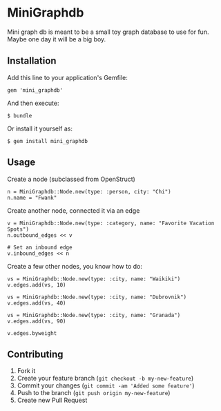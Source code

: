 # MiniGraphdb

Mini graph db is meant to be a small toy graph database to use for fun.  Maybe one day it will be a big boy.

## Installation

Add this line to your application's Gemfile:

    gem 'mini_graphdb'

And then execute:

    $ bundle

Or install it yourself as:

    $ gem install mini_graphdb

## Usage

Create a node (subclassed from OpenStruct)

    n = MiniGraphdb::Node.new(type: :person, city: "Chi")
    n.name = "Fwank"

Create another node, connected it via an edge

    v = MiniGraphdb::Node.new(type: :category, name: "Favorite Vacation Spots")
    n.outbound_edges << v

    # Set an inbound edge
    v.inbound_edges << n

Create a few other nodes, you know how to do:

    vs = MiniGraphdb::Node.new(type: :city, name: "Waikiki")
    v.edges.add(vs, 10)

    vs = MiniGraphdb::Node.new(type: :city, name: "Dubrovnik")
    v.edges.add(vs, 40)

    vs = MiniGraphdb::Node.new(type: :city, name: "Granada")
    v.edges.add(vs, 90)

    v.edges.byweight

## Contributing

1. Fork it
2. Create your feature branch (`git checkout -b my-new-feature`)
3. Commit your changes (`git commit -am 'Added some feature'`)
4. Push to the branch (`git push origin my-new-feature`)
5. Create new Pull Request
